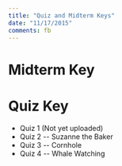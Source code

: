 ```yaml
---
title: "Quiz and Midterm Keys"
date: "11/17/2015"
comments: fb
---
```


# Midterm Key

# Quiz Key
- Quiz 1 (Not yet uploaded)
- Quiz 2 -- Suzanne the Baker
- Quiz 3 -- Cornhole
- Quiz 4 -- Whale Watching


